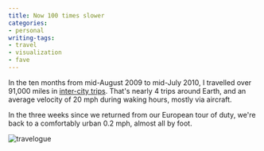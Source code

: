 ```yaml
---
title: Now 100 times slower
categories:
- personal
writing-tags:
- travel
- visualization
- fave
---
```


In the ten months from mid-August 2009 to mid-July 2010, I travelled over 91,000 miles in [inter-city trips][1].  That's nearly 4 trips around Earth, and an average velocity of 20 mph during waking hours, mostly via aircraft.

In the three weeks since we returned from our European tour of duty, we're back to a comfortably urban 0.2 mph, almost all by foot.

![travelogue](/assets/2010-08-07-slower/travelogue.png)

   [1]: http://www.tripit.com/people/gerwitz
